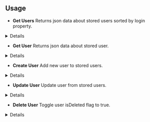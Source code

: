 ## Usage

- **Get Users**
Returns json data about stored users sorted by login property.

<details>

* **URL**

    https://localhost:3000/api/v1/users

* **Method:**

    `GET`

* **Query Params**

    **Optional:**
 
    `loginSubstring=[string]`
  
    `limit=[string]`

* **Success Response:**

  * **Code:** 200 OK <br />
    **Content:** 
    ```json
      [
        {
            "id": "1",
            "login": "testUser2",
            "password": "testUser2",
            "age": 20,
            "isDeleted": false
        },
        {
            "id": "2",
            "login": "testUser3",
            "password": "testUser3",
            "age": 26,
            "isDeleted": false
        }
      ]
    ```

</details>

- **Get User**
Returns json data about stored user.

<details>

* **URL**

    https://localhost:3000/api/v1/user/:id

* **Method:**

    `GET`

* **Success Response:**

  * **Code:** 200 OK <br />
    **Content:** 
    ```json
        {
            "id": "1",
            "login": "testUser2",
            "password": "testUser2",
            "age": 20,
            "isDeleted": false
        }
    ```

* **Error Response:**

  * **Code:** 404 CAN NOT FIND USER WITH SUCH ID

</details>

- **Create User**
Add new user to stored users.

<details>

* **URL**

    https://localhost:3000/api/v1/users

* **Method:**

    `POST`

* **Data Params**

    ```typescript
      {
        login: string,
        password: string,
        age: number,
        isDeleted: boolean,
      }
    ```

    **Required:**

   ```all fields are required;
      login validation is required;
      password must contain letters and numbers;
      user’s age must be between 4 and 130.
    ```

* **Success Response:**

  * **Code:** 200 OK <br />
    **Content:** 
    ```json
        {
            "id": "1",
            "login": "testUser2",
            "password": "testUser2",
            "age": 20,
            "isDeleted": false
        }
    ```

</details>

- **Update User**
Update user from stored users.

<details>

* **URL**

    https://localhost:3000/api/v1/users/:id

* **Method:**

    `PUT`

* **Data Params**

    ```typescript
      {
        login?: string,
        password?: string,
        age?: number,
        isDeleted?: boolean,
      }
    ```

* **Success Response:**

  * **Code:** 200 OK <br />
    **Content:** 
    ```json
        {
            "id": "1",
            "login": "testUser2",
            "password": "testUser2",
            "age": 20,
            "isDeleted": false
        }
    ```

* **Error Response:**

  * **Code:** 404 CAN NOT FIND USER WITH SUCH ID

</details>

- **Delete User**
Toggle user isDeleted flag to true.

<details>

* **URL**

    https://localhost:3000/api/v1/users/:id

* **Method:**

    `DELETE`

* **Success Response:**

  * **Code:** 200 OK <br />
    **Content:** 
    ```json
        {
            "id": "1",
            "login": "testUser2",
            "password": "testUser2",
            "age": 20,
            "isDeleted": true
        }
    ```

* **Error Response:**

  * **Code:** 404 CAN NOT FIND USER WITH SUCH ID

</details>